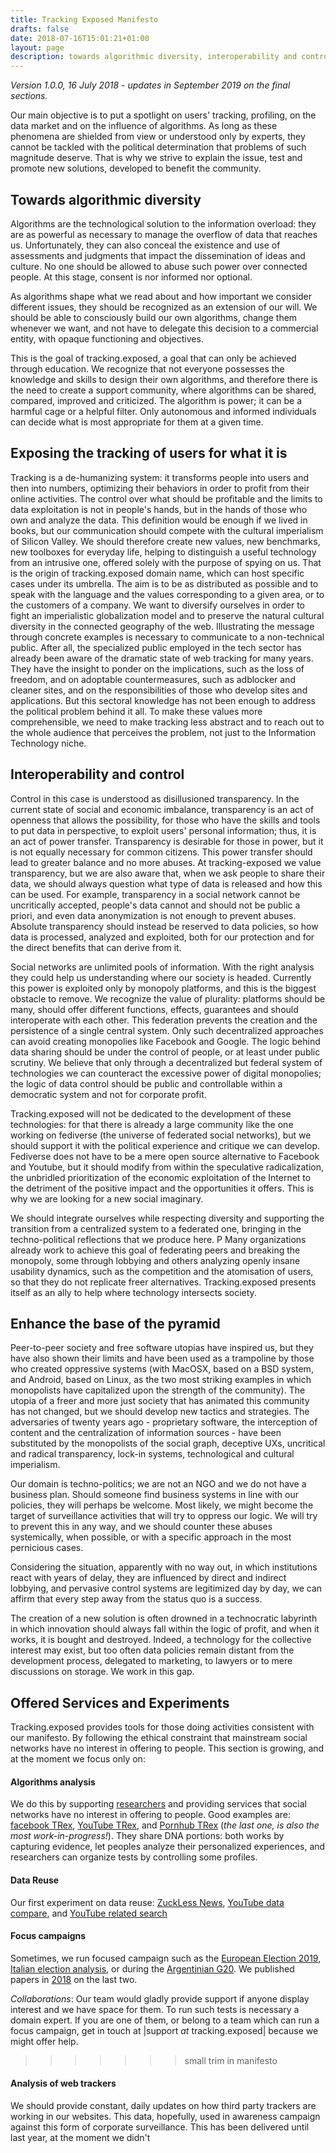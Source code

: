 ```yaml
---
title: Tracking Exposed Manifesto
drafts: false
date: 2018-07-16T15:01:21+01:00
layout: page
description: towards algorithmic diversity, interoperability and control, and enhance the base of the pyramid.
---
```


*Version 1.0.0, 16 July 2018 - updates in September 2019 on the final sections.*

Our main objective is to put a spotlight on users' tracking, profiling, on the data market and on the influence of algorithms. As long as these phenomena are shielded from view or understood only by experts, they cannot be tackled with the political determination that problems of such magnitude deserve. That is why we strive to explain the issue, test and promote new solutions, developed to benefit the community.

## Towards algorithmic diversity

Algorithms are the technological solution to the information overload: they are as powerful as necessary to manage the overflow of data that reaches us. Unfortunately, they can also conceal the existence and use of assessments and judgments that impact the dissemination of ideas and culture. No one should be allowed to abuse such power over connected people. At this stage, consent is nor informed nor optional.

As algorithms shape what we read about and how important we consider different issues, they should be recognized as an extension of our will. We should be able to consciously build our own algorithms, change them whenever we want, and not have to delegate this decision to a commercial entity, with opaque functioning and objectives.

This is the goal of tracking.exposed, a goal that can only be achieved through education. We recognize that not everyone possesses the knowledge and skills to design their own algorithms, and therefore there is the need to create a support community, where algorithms can be shared, compared, improved and criticized. The algorithm is power; it can be a harmful cage or a helpful filter. Only autonomous and informed individuals can decide what is most appropriate for them at a given time.

## Exposing the tracking of users for what it is

Tracking is a de-humanizing system: it transforms people into users and then into numbers, optimizing their behaviors in order to profit from their online activities. The control over what should be profitable and the limits to data exploitation is not in people's hands, but in the hands of those who own and analyze the data. This definition would be enough if we lived in books, but our communication should compete with the cultural imperialism of Silicon Valley. We should therefore create new values, new benchmarks, new toolboxes for everyday life, helping to distinguish a useful technology from an intrusive one, offered solely with the purpose of spying on us. That is the origin of tracking.exposed domain name, which can host specific cases under its umbrella. The aim is to be as distributed as possible and to speak with the language and the values corresponding to a given area, or to the customers of a company. We want to diversify ourselves in order to fight an imperialistic globalization model and to preserve the natural cultural diversity in the connected geography of the web. Illustrating the message through concrete examples is necessary to communicate to a non-technical public. After all, the specialized public employed in the tech sector has already been aware of the dramatic state of web tracking for many years. They have the insight to ponder on the implications, such as the loss of freedom, and on adoptable countermeasures, such as adblocker and cleaner sites, and on the responsibilities of those who develop sites and applications. But this sectoral knowledge has not been enough to address the political problem behind it all. To make these values more comprehensible, we need to make tracking less abstract and to reach out to the whole audience that perceives the problem, not just to the Information Technology niche.

## Interoperability and control

Control in this case is understood as disillusioned transparency. In the current state of social and economic imbalance, transparency is an act of openness that allows the possibility, for those who have the skills and tools to put data in perspective, to exploit users' personal information; thus, it is an act of power transfer. Transparency is desirable for those in power, but it is not equally necessary for common citizens. This power transfer should lead to greater balance and no more abuses. At tracking-exposed we value transparency, but we are also aware that, when we ask people to share their data, we should always question what type of data is released and how this can be used. For example, transparency in a social network cannot be uncritically accepted, people's data cannot and should not be public a priori, and even data anonymization is not enough to prevent abuses. Absolute transparency should instead be reserved to data policies, so how data is processed, analyzed and exploited, both for our protection and for the direct benefits that can derive from it.

Social networks are unlimited pools of information. With the right analysis they could help us understanding where our society is headed. Currently this power is exploited only by monopoly platforms, and this is the biggest obstacle to remove. We recognize the value of plurality: platforms should be many, should offer different functions, effects, guarantees and should interoperate with each other. This federation prevents the creation and the persistence of a single central system. Only such decentralized approaches can avoid creating monopolies like Facebook and Google. The logic behind data sharing should be under the control of people, or at least under public scrutiny. We believe that only through a decentralized but federal system of technologies we can counteract the excessive power of digital monopolies; the logic of data control should be public and controllable within a democratic system and not for corporate profit.

Tracking.exposed will not be dedicated to the development of these technologies: for that there is already a large community like the one working on fediverse (the universe of federated social networks), but we should support it with the political experience and critique we can develop. Fediverse does not have to be a mere open source alternative to Facebook and Youtube, but it should modify from within the speculative radicalization, the unbridled prioritization of the economic exploitation of the Internet to the detriment of the positive impact and the opportunities it offers. This is why we are looking for a new social imaginary.

We should integrate ourselves while respecting diversity and supporting the transition from a centralized system to a federated one, bringing in the techno-political reflections that we produce here.
P Many organizations already work to achieve this goal of federating peers and breaking the monopoly, some through lobbying and others analyzing openly insane usability dynamics, such as the competition and the atomisation of users, so that they do not replicate freer alternatives. Tracking.exposed presents itself as an ally to help where technology intersects society.

## Enhance the base of the pyramid

Peer-to-peer society and free software utopias have inspired us, but they have also shown their limits and have been used as a trampoline by those who created oppressive systems (with MacOSX, based on a BSD system, and Android, based on Linux, as the two most striking examples in which monopolists have capitalized upon the strength of the community). The utopia of a freer and more just society that has animated this community has not changed, but we should develop new tactics and strategies. The adversaries of twenty years ago - proprietary software, the interception of content and the centralization of information sources - have been substituted by the monopolists of the social graph, deceptive UXs, uncritical and radical transparency, lock-in systems, technological and cultural imperialism.

Our domain is techno-politics; we are not an NGO and we do not have a business plan. Should someone find business systems in line with our policies, they will perhaps be welcome. Most likely, we might become the target of surveillance activities that will try to oppress our logic. We will try to prevent this in any way, and we should counter these abuses systemically, when possible, or with a specific approach in the most pernicious cases.

Considering the situation, apparently with no way out, in which institutions react with years of delay, they are influenced by direct and indirect lobbying, and pervasive control systems are legitimized day by day, we can affirm that every step away from the status quo is a success.

The creation of a new solution is often drowned in a technocratic labyrinth in which innovation should always fall within the logic of profit, and when it works, it is bought and destroyed. Indeed, a technology for the collective interest may exist, but too often data policies remain distant from the development process, delegated to marketing, to lawyers or to mere discussions on storage. We work in this gap.

## Offered Services and Experiments

Tracking.exposed provides tools for those doing activities consistent with our manifesto. By following the ethical constraint that mainstream social networks have no interest in offering to people. This section is growing, and at the moment we focus only on:

#### Algorithms analysis

We do this by supporting [researchers]() and providing services that social networks have no interest in offering to people. Good examples are: [facebook TRex](https://facebook.tracking.exposed), [YouTube TRex](https://youtube.tracking.exposed), and [Pornhub TRex](https://pornhub.tracking.exposed) (*the last one, is also the most work-in-progress!*). They share DNA portions: both works by capturing evidence, let peoples analyze their personalized experiences, and researchers can organize tests by controlling some profiles.

<!-- [European Tracking Exposed](https://european.tracking.exposed) is an example on how the data collected by one of the initiative can be integrated on a focus campaign. -->

#### Data Reuse

Our first experiment on data reuse: [ZuckLess News](https://eu19.tracking.exposed/language/), [YouTube data compare](https://youtube.tracking.exposed/compare), and [YouTube related search](https://youtube.tracking.exposed/realted)

#### Focus campaigns

Sometimes, we run focused campaign such as the [European Election 2019](https://eu19.tracking.exposed), [Italian election analysis](https://elezioni.tracking.exposed), or during the [Argentinian G20](https://webfoundation.org/research/the-invisible-curation-of-content-facebooks-news-feed-and-our-information-diets/). We published papers in [2018](https://tracking.exposed/analysis-and-publications#2018) on the last two.

*Collaborations*: Our team would gladly provide support if anyone display interest and we have space for them. To run such tests is necessary a domain expert. If you are one of them, or belong to a team which can run a focus campaign, get in touch at |support *at* tracking.exposed| because we might offer help.

<!-- [poTREX](https://pornhub.tracking.exposed). [European Tracking Exposed](https://european.tracking.exposed) -->
>>>>>>> small trim in manifesto

#### Analysis of web trackers

We should provide constant, daily updates on how third party trackers are working in our websites. This data, hopefully, used in awareness campaign against this form of corporate surveillance. This has been delivered until last year, at the moment we didn't
